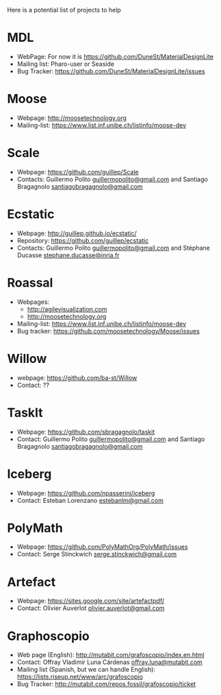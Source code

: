 Here is a potential list of projects to help 


# MDL
  - WebPage: For now it is https://github.com/DuneSt/MaterialDesignLite
  - Mailing list: Pharo-user or Seaside
  - Bug Tracker: https://github.com/DuneSt/MaterialDesignLite/issues

# Moose
  - Webpage: http://moosetechnology.org
  - Mailing-list: https://www.list.inf.unibe.ch/listinfo/moose-dev	

# Scale
  - Webpage: https://github.com/guillep/Scale
  - Contacts: Guillermo Polito <guillermopolito@gmail.com> and Santiago Bragagnolo <santiagobragagnolo@gmail.com>

# Ecstatic
  - Webpage: http://guillep.github.io/ecstatic/
  - Repository: https://github.com/guillep/ecstatic
  - Contacts: Guillermo Polito <guillermopolito@gmail.com> and Stéphane Ducasse <stephane.ducasse@inria.fr>

# Roassal
  - Webpages: 
    - http://agilevisualization.com
    - http://moosetechnology.org
   - Mailing-list: https://www.list.inf.unibe.ch/listinfo/moose-dev
   - Bug tracker: https://github.com/moosetechnology/Moose/issues

# Willow
 - webpage: https://github.com/ba-st/Willow
 - Contact: ??

# TaskIt
  - Webpage: https://github.com/sbragagnolo/taskit
  - Contact: Guillermo Polito <guillermopolito@gmail.com> and Santiago Bragagnolo <santiagobragagnolo@gmail.com>

# Iceberg
  - Webpage: https://github.com/npasserini/iceberg
  - Contact: Esteban Lorenzano <estebanlm@gmail.com>

# PolyMath 
  - Webpage: https://github.com/PolyMathOrg/PolyMath/issues
  - Contact: Serge Stinckwich <serge.stinckwich@gmail.com>	

# Artefact	
  - Webpage: https://sites.google.com/site/artefactpdf/
  - Contact: Olivier Auverlot <olivier.auverlot@gmail.com>

# Graphoscopio
  - Web page (English): http://mutabit.com/grafoscopio/index.en.html
  - Contact: Offray Vladimir Luna Cárdenas <offray.luna@mutabit.com>
  - Mailing list (Spanish, but we can handle English): https://lists.riseup.net/www/arc/grafoscopio
  - Bug Tracker: http://mutabit.com/repos.fossil/grafoscopio/ticket
